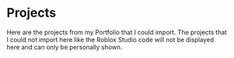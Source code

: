 # Projects

Here are the projects from my Portfolio that I could import.
The projects that I could not import here like the Roblox Studio code will not be displayed here and can only be personally shown.

